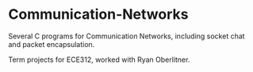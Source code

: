 # Communication-Networks
Several C programs for Communication Networks, including socket chat and packet encapsulation.

Term projects for ECE312, worked with Ryan Oberlitner.
